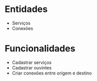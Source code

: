 # Entidades

- Serviços
- Conexões

# Funcionalidades

- Cadastrar serviços
- Cadastrar ouvintes
- Criar conexões entre origem e destino